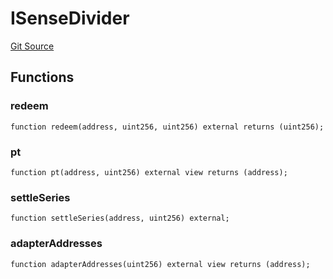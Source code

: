 # ISenseDivider
[Git Source](https://github.com/Swivel-Finance/illuminate/blob/29a4038ae0d0795d36640f068da3ac5c1dd43806/src/interfaces/ISenseDivider.sol)


## Functions
### redeem


```solidity
function redeem(address, uint256, uint256) external returns (uint256);
```

### pt


```solidity
function pt(address, uint256) external view returns (address);
```

### settleSeries


```solidity
function settleSeries(address, uint256) external;
```

### adapterAddresses


```solidity
function adapterAddresses(uint256) external view returns (address);
```

